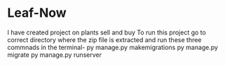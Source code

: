 # Leaf-Now
I have created project on plants sell and buy
To run this project go to correct directory where the zip file is extracted and run these three commnads in the terminal-
py manage.py makemigrations
py manage.py migrate
py manage.py runserver
